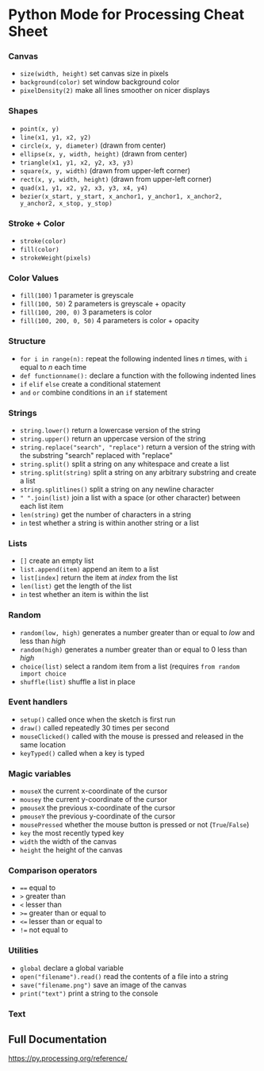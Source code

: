 # Python Mode for Processing Cheat Sheet

### Canvas
- `size(width, height)` set canvas size in pixels
- `background(color)` set window background color
- `pixelDensity(2)` make all lines smoother on nicer displays

### Shapes
- `point(x, y)`
- `line(x1, y1, x2, y2)`
- `circle(x, y, diameter)` (drawn from center)
- `ellipse(x, y, width, height)` (drawn from center)
- `triangle(x1, y1, x2, y2, x3, y3)`
- `square(x, y, width)` (drawn from upper-left corner)
- `rect(x, y, width, height)` (drawn from upper-left corner)
- `quad(x1, y1, x2, y2, x3, y3, x4, y4)`
- `bezier(x_start, y_start, x_anchor1, y_anchor1, x_anchor2, y_anchor2, x_stop, y_stop)`

### Stroke + Color
- `stroke(color)`
- `fill(color)`
- `strokeWeight(pixels)`

### Color Values
- `fill(100)` 1 parameter is greyscale
- `fill(100, 50)` 2 parameters is greyscale + opacity
- `fill(100, 200, 0)` 3 parameters is color
- `fill(100, 200, 0, 50)` 4 parameters is color + opacity


### Structure
- `for i in range(n):` repeat the following indented lines _n_ times, with `i` equal to _n_ each time
- `def functionname():` declare a function with the following indented lines
- `if` `elif` `else` create a conditional statement
- `and` `or` combine conditions in an `if` statement

### Strings
- `string.lower()` return a lowercase version of the string
- `string.upper()` return an uppercase version of the string
- `string.replace("search", "replace")` return a version of the string with the substring "search" replaced with "replace"
- `string.split()` split a string on any whitespace and create a list
- `string.split(string)` split a string on any arbitrary substring and create a list
- `string.splitlines()` split a string on any newline character
- `" ".join(list)` join a list with a space (or other character) between each list item
- `len(string)` get the number of characters in a string
- `in` test whether a string is within another string or a list


### Lists
- `[]` create an empty list
- `list.append(item)` append an item to a list
- `list[index]` return the item at _index_ from the list
- `len(list)` get the length of the list
- `in` test whether an item is within the list

### Random
- `random(low, high)` generates a number greater than or equal to _low_ and less than _high_
- `random(high)` generates a number greater than or equal to 0 less than _high_
- `choice(list)` select a random item from a list (requires `from random import choice`
- `shuffle(list)` shuffle a list in place

### Event handlers
- `setup()` called once when the sketch is first run
- `draw()` called repeatedly 30 times per second
- `mouseClicked()` called with the mouse is pressed and released in the same location
- `keyTyped()` called when a key is typed

### Magic variables
- `mouseX` the current x-coordinate of the cursor
- `mousey` the current y-coordinate of the cursor
- `pmouseX` the previous x-coordinate of the cursor
- `pmouseY` the previous y-coordinate of the cursor
- `mousePressed` whether the mouse button is pressed or not (`True`/`False`)
- `key` the most recently typed key
- `width` the width of the canvas
- `height` the height of the canvas

### Comparison operators
- `==` equal to
- `>` greater than
- `<` lesser than
- `>=` greater than or equal to
- `<=` lesser than or equal to
- `!=` not equal to

### Utilities
- `global` declare a global variable
- `open("filename").read()` read the contents of a file into a string
- `save("filename.png")` save an image of the canvas
- `print("text")` print a string to the console


### Text

## Full Documentation
https://py.processing.org/reference/
